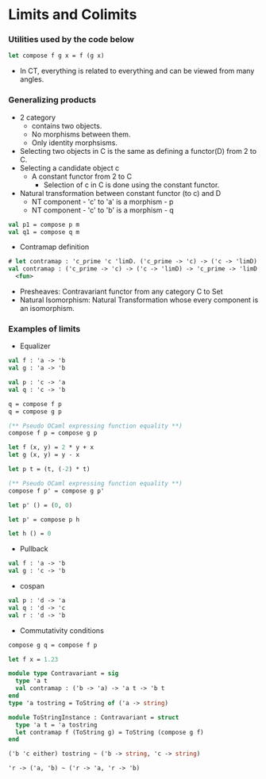 # Limits and Colimits
### Utilities used by the code below
```ocaml
let compose f g x = f (g x)
```
- In CT, everything is related to everything and can be viewed from many angles.
### Generalizing products
- 2 category
  - contains two objects.
  - No morphisms between them.
  - Only identity morphsisms.
- Selecting two objects in C is the same as defining a functor(D) from 2 to C.
- Selecting a candidate object c
  - A constant functor from 2 to C
    - Selection of c in C is done using the constant functor.
- Natural transformation between constant functor (to c) and D
  - NT component - 'c' to 'a' is a morphism - p
  - NT component - 'c' to 'b' is a morphism - q
```OCaml
val p1 = compose p m
val q1 = compose q m
```
- Contramap definition
```ocaml
# let contramap : 'c_prime 'c 'limD. ('c_prime -> 'c) -> ('c -> 'limD) -> ('c_prime -> 'limD) = fun f u -> compose u f
val contramap : ('c_prime -> 'c) -> ('c -> 'limD) -> 'c_prime -> 'limD =
  <fun>
```
- Presheaves: Contravariant functor from any category C to Set
- Natural Isomorphism: Natural Transformation whose every component is an isomorphism.
### Examples of limits
- Equalizer
```OCaml
val f : 'a -> 'b
val g : 'a -> 'b
```
```OCaml
val p : 'c -> 'a
val q : 'c -> 'b
```
```OCaml
q = compose f p
q = compose g p
```
```OCaml
(** Pseudo OCaml expressing function equality **)
compose f p = compose g p
```
```ocaml
let f (x, y) = 2 * y + x
let g (x, y) = y - x
```
```ocaml
let p t = (t, (-2) * t)
```
```OCaml
(** Pseudo OCaml expressing function equality **)
compose f p' = compose g p'
```
```ocaml
let p' () = (0, 0)
```
```OCaml
let p' = compose p h
```
```ocaml
let h () = 0
```
- Pullback
```OCaml
val f : 'a -> 'b
val g : 'c -> 'b
```
- cospan
```OCaml
val p : 'd -> 'a
val q : 'd -> 'c
val r : 'd -> 'b
```
- Commutativity conditions
```OCaml
compose g q = compose f p
```
```ocaml
let f x = 1.23
```
```ocaml
module type Contravariant = sig
  type 'a t
  val contramap : ('b -> 'a) -> 'a t -> 'b t
end
type 'a tostring = ToString of ('a -> string)

module ToStringInstance : Contravariant = struct
  type 'a t = 'a tostring
  let contramap f (ToString g) = ToString (compose g f)
end
```
```OCaml
('b 'c either) tostring ~ ('b -> string, 'c -> string)
```
```OCaml
'r -> ('a, 'b) ~ ('r -> 'a, 'r -> 'b)
```

